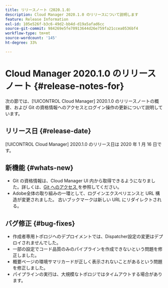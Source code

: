 ```yaml
---
title: リリースノート（2020.1.0）
description: Cloud Manager 2020.1.0 のリリースについて説明します
feature: Release Information
exl-id: 105e526f-b3c6-49d2-bb4d-d19a5afad6cc
source-git-commit: 984269e5fe70913644d26e759fa21ccea0536bf4
workflow-type: tm+mt
source-wordcount: '145'
ht-degree: 33%

---
```


# Cloud Manager 2020.1.0 のリリースノート {#release-notes-for}

次の節では、[!UICONTROL Cloud Manager] 2020.1.0 のリリースノートの概要、および Git の資格情報へのアクセスとログイン操作の更新について説明しています。

## リリース日 {#release-date}

[!UICONTROL Cloud Manager] 2020.1.0 のリリース日は 2020 年 1 月 16 日です。

## 新機能 {#whats-new}

* Git の資格情報は、Cloud Manager UI 内から取得できるようになりました。詳しくは、[Git へのアクセス ](/help/managing-code/managing-repositories.md) を参照してください。
* Adobe全体の取り組みの一環として、ログインエクスペリエンスと URL 構造が変更されました。 古いブックマークは新しい URL にリダイレクトされる。


## バグ修正 {#bug-fixes}

* 作成者専用トポロジへのデプロイメントでは、Dispatcher設定の変更はデプロイされませんでした。
* 一部の設定でコード品質のみのパイプラインを作成できないという問題を修正しました。
* 概要ページの環境サマリカードが正しく表示されないことがあるという問題を修正しました。
* パイプラインの実行は、大規模なトポロジではタイムアウトする場合があります。
